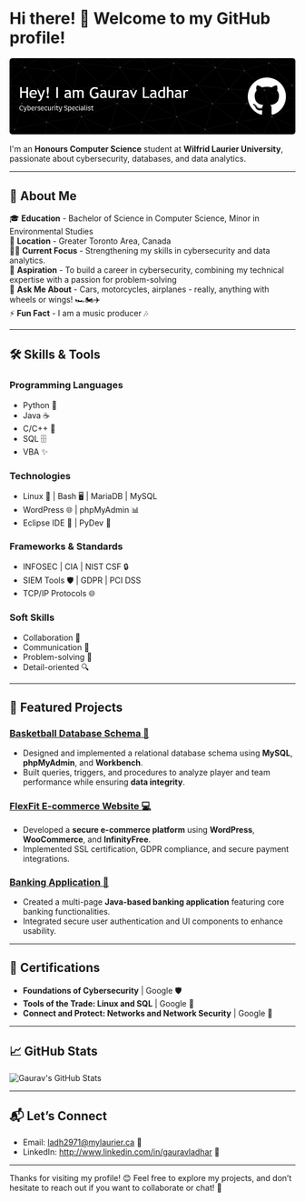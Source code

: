 # Hi there! 👋 Welcome to my GitHub profile!

![Banner](header.png)

I'm an **Honours Computer Science** student at **Wilfrid Laurier University**, passionate about cybersecurity, databases, and data analytics.

---

## 🚀 About Me

🎓 **Education** - Bachelor of Science in Computer Science, Minor in Environmental Studies  
📍 **Location** - Greater Toronto Area, Canada  
👨‍💻 **Current Focus** - Strengthening my skills in cybersecurity and data analytics.  
💼 **Aspiration** - To build a career in cybersecurity, combining my technical expertise with a passion for problem-solving                 
💬 **Ask Me About** - Cars, motorcycles, airplanes - really, anything with wheels or wings! 🏎🏍✈                           
⚡ **Fun Fact** - I am a music producer 🎶

---

## 🛠️ Skills & Tools

### **Programming Languages**
- Python 🐍
- Java ☕
- C/C++ 🔧
- SQL 🗄️
- VBA ✨

### **Technologies**
- Linux 🐧 | Bash 🖥️ | MariaDB | MySQL
- WordPress 🌐 | phpMyAdmin 📊
- Eclipse IDE 🚀 | PyDev 🐾

### **Frameworks & Standards**
- INFOSEC | CIA | NIST CSF 🔒
- SIEM Tools 🛡️ | GDPR | PCI DSS
- TCP/IP Protocols 🌐

### **Soft Skills**
- Collaboration 🤝
- Communication 📣
- Problem-solving 🧩
- Detail-oriented 🔍

---

## 🌟 Featured Projects

### [Basketball Database Schema 🏀](https://github.com/GauravLadhar/Basketball-Database-Schema)
- Designed and implemented a relational database schema using **MySQL**, **phpMyAdmin**, and **Workbench**.
- Built queries, triggers, and procedures to analyze player and team performance while ensuring **data integrity**.

### [FlexFit E-commerce Website 💻](https://github.com/GauravLadhar/FlexFit)
- Developed a **secure e-commerce platform** using **WordPress**, **WooCommerce**, and **InfinityFree**.
- Implemented SSL certification, GDPR compliance, and secure payment integrations.

### [Banking Application 🏦](https://github.com/GauravLadhar/Banking-Application.git)
- Created a multi-page **Java-based banking application** featuring core banking functionalities.
- Integrated secure user authentication and UI components to enhance usability.

---

## 📜 Certifications
- **Foundations of Cybersecurity** | Google 🛡️
- **Tools of the Trade: Linux and SQL** | Google 🐧
- **Connect and Protect: Networks and Network Security** | Google 🔐

---

## 📈 GitHub Stats
![Gaurav's GitHub Stats](https://github-readme-stats.vercel.app/api?username=GauravLadhar&show_icons=true&theme=radical)

---

## 📬 Let’s Connect
- Email: ladh2971@mylaurier.ca 📧
- LinkedIn: http://www.linkedin.com/in/gauravladhar 🔗

---

Thanks for visiting my profile! 😊 Feel free to explore my projects, and don’t hesitate to reach out if you want to collaborate or chat! 💬
